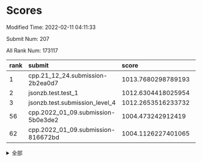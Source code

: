 # Scores

Modified Time: 2022-02-11 04:11:33

Submit Num: 207

All Rank Num: 173117

| rank |               submit               |       score        |       sigma        | pk_num |
| :--- | :--------------------------------- | :----------------- | :----------------- | :----- |
| 1    | cpp.21_12_24.submission-2b2ea0d7   | 1013.7680298789193 | 0.812079702871857  | 3341   |
| 2    | jsonzb.test.test_1                 | 1012.6304418025954 | 0.8139318333674569 | 3343   |
| 3    | jsonzb.test.submission_level_4     | 1012.2653516233732 | 0.776232700420587  | 3346   |
| 56   | cpp.2022_01_09.submission-5b0e3de2 | 1004.473242912419  | 0.7196446024698548 | 3348   |
| 62   | cpp.2022_01_09.submission-816672bd | 1004.1126227401065 | 0.7130382250521365 | 3344   |


<details>
<summary>全部</summary>

| rank |                 submit                 |       score        |       sigma        | pk_num |
| :--- | :------------------------------------- | :----------------- | :----------------- | :----- |
| 1    | cpp.21_12_24.submission-2b2ea0d7       | 1013.7680298789193 | 0.812079702871857  | 3341   |
| 2    | jsonzb.test.test_1                     | 1012.6304418025954 | 0.8139318333674569 | 3343   |
| 3    | jsonzb.test.submission_level_4         | 1012.2653516233732 | 0.776232700420587  | 3346   |
| 4    | gobigger.level_3.submission_level_3_10 | 1011.7807709114925 | 0.8000310290488549 | 3345   |
| 5    | gobigger.level_3.submission_level_3_42 | 1011.1585818071658 | 0.764768063853065  | 3351   |
| 6    | gobigger.level_3.submission_level_3_31 | 1011.1564283267459 | 0.748646364702607  | 3346   |
| 7    | gobigger.level_3.submission_level_3_45 | 1011.0799562222336 | 0.7618272381073297 | 3345   |
| 8    | gobigger.level_3.submission_level_3_23 | 1011.0395942695385 | 0.7823674491179331 | 3345   |
| 9    | gobigger.level_3.submission_level_3_41 | 1010.9730383411306 | 0.7676748147233553 | 3348   |
| 10   | gobigger.level_3.submission_level_3_27 | 1010.8670348532617 | 0.7538548530522051 | 3344   |
| 11   | gobigger.level_3.submission_level_3_36 | 1010.741888394255  | 0.7714013572238924 | 3342   |
| 12   | gobigger.level_3.submission_level_3_9  | 1010.6132727564011 | 0.7451062476091077 | 3350   |
| 13   | gobigger.level_3.submission_level_3_2  | 1010.5988892538697 | 0.7601463412237537 | 3349   |
| 14   | gobigger.level_3.submission_level_3_43 | 1010.5461012040643 | 0.7781912414951268 | 3343   |
| 15   | gobigger.level_3.submission_level_3_11 | 1010.5084240846553 | 0.7611499018564729 | 3347   |
| 16   | gobigger.level_3.submission_level_3_1  | 1010.4943396270838 | 0.7919650393222758 | 3347   |
| 17   | gobigger.level_3.submission_level_3_40 | 1010.4774727870723 | 0.760870771425199  | 3347   |
| 18   | gobigger.level_3.submission_level_3_46 | 1010.4216515336127 | 0.7730528983495621 | 3345   |
| 19   | gobigger.level_3.submission_level_3_13 | 1010.4082862157247 | 0.7458955776023607 | 3342   |
| 20   | gobigger.level_3.submission_level_3_39 | 1010.3196957409767 | 0.7724116974516969 | 3346   |
| 21   | gobigger.level_3.submission_level_3_20 | 1010.3135057142448 | 0.7959613503284624 | 3349   |
| 22   | gobigger.level_3.submission_level_3_28 | 1010.2798701832826 | 0.7700293092536552 | 3342   |
| 23   | gobigger.level_3.submission_level_3_8  | 1010.1734744789329 | 0.7416532521430519 | 3340   |
| 24   | gobigger.level_3.submission_level_3_34 | 1010.0857258094634 | 0.7644694224155449 | 3346   |
| 25   | gobigger.level_3.submission_level_3_48 | 1010.047095169539  | 0.7744305376943245 | 3343   |
| 26   | gobigger.level_3.submission_level_3_49 | 1010.0224461686896 | 0.7436584385914145 | 3348   |
| 27   | gobigger.level_3.submission_level_3_29 | 1009.9734859740474 | 0.7722957361565076 | 3347   |
| 28   | gobigger.level_3.submission_level_3_22 | 1009.963090444898  | 0.7623060667459343 | 3339   |
| 29   | gobigger.level_3.submission_level_3_18 | 1009.8560016505753 | 0.7668056517141908 | 3348   |
| 30   | gobigger.level_3.submission_level_3_16 | 1009.821253765199  | 0.7414900923334748 | 3346   |
| 31   | gobigger.level_3.submission_level_3_6  | 1009.8077474337585 | 0.7748573915524218 | 3345   |
| 32   | gobigger.level_3.submission_level_3_5  | 1009.7613590004178 | 0.7465445763597199 | 3346   |
| 33   | gobigger.level_3.submission_level_3_21 | 1009.678195284049  | 0.7846054794256597 | 3351   |
| 34   | gobigger.level_3.submission_level_3_7  | 1009.6612748541085 | 0.7534233771344407 | 3347   |
| 35   | gobigger.level_3.submission_level_3_38 | 1009.6370903122238 | 0.7601609867880004 | 3349   |
| 36   | gobigger.level_3.submission_level_3_47 | 1009.5713993380283 | 0.7587817653919701 | 3344   |
| 37   | gobigger.level_3.submission_level_3_33 | 1009.5274963895702 | 0.7699265701102176 | 3345   |
| 38   | gobigger.level_3.submission_level_3_4  | 1009.5226006745796 | 0.7612423093333546 | 3345   |
| 39   | gobigger.level_3.submission_level_3_32 | 1009.485946961123  | 0.759737911492649  | 3340   |
| 40   | gobigger.level_3.submission_level_3_14 | 1009.4859191311768 | 0.7458820648657609 | 3346   |
| 41   | gobigger.level_3.submission_level_3_19 | 1009.4389745160256 | 0.7690208723668566 | 3345   |
| 42   | gobigger.level_3.submission_level_3_17 | 1009.4335436289178 | 0.7523458981999971 | 3347   |
| 43   | gobigger.level_3.submission_level_3_30 | 1009.4235705762479 | 0.7553280409093768 | 3341   |
| 44   | gobigger.level_3.submission_level_3_12 | 1009.3916447173367 | 0.734854673321084  | 3340   |
| 45   | gobigger.level_3.submission_level_3_37 | 1009.382772915703  | 0.7531921760232945 | 3341   |
| 46   | gobigger.level_3.submission_level_3_0  | 1009.29112767664   | 0.7574106702692929 | 3346   |
| 47   | gobigger.level_3.submission_level_3_44 | 1009.2720244187792 | 0.7543198279768666 | 3340   |
| 48   | gobigger.level_3.submission_level_3_25 | 1009.2466255014099 | 0.7426077918533455 | 3344   |
| 49   | gobigger.level_3.submission_level_3_15 | 1009.1475941163054 | 0.7577820298412076 | 3349   |
| 50   | gobigger.level_3.submission_level_3_3  | 1009.1188251534427 | 0.7542702348865064 | 3346   |
| 51   | gobigger.level_3.submission_level_3_26 | 1009.0198584093898 | 0.7503779891372141 | 3349   |
| 52   | gobigger.level_3.submission_level_3_24 | 1008.7752406236591 | 0.7360535807068597 | 3346   |
| 53   | gobigger.level_3.submission_level_3_35 | 1008.0690909139349 | 0.7432382303738735 | 3336   |
| 54   | gobigger.level_1.submission_level_1_10 | 1004.8200109872641 | 0.7290069801276877 | 3340   |
| 55   | gobigger.level_1.submission_level_1_47 | 1004.7966232664952 | 0.7036341518133209 | 3346   |
| 56   | cpp.2022_01_09.submission-5b0e3de2     | 1004.473242912419  | 0.7196446024698548 | 3348   |
| 57   | gobigger.level_1.submission_level_1_6  | 1004.3774080232378 | 0.722592636064251  | 3343   |
| 58   | gobigger.level_1.submission_level_1_29 | 1004.3087919322011 | 0.719754111168     | 3345   |
| 59   | gobigger.level_1.submission_level_1_31 | 1004.3010062529627 | 0.7090627404923885 | 3348   |
| 60   | gobigger.level_1.submission_level_1_15 | 1004.2799864412965 | 0.7223228045883692 | 3344   |
| 61   | gobigger.level_1.submission_level_1_33 | 1004.1611934331831 | 0.7162855813170115 | 3348   |
| 62   | cpp.2022_01_09.submission-816672bd     | 1004.1126227401065 | 0.7130382250521365 | 3344   |
| 63   | gobigger.level_1.submission_level_1_39 | 1004.0958981085895 | 0.7209632658057186 | 3345   |
| 64   | gobigger.level_1.submission_level_1_34 | 1004.0117718003773 | 0.7229239311266058 | 3343   |
| 65   | gobigger.level_1.submission_level_1_21 | 1003.8713616086019 | 0.7066551232292761 | 3350   |
| 66   | gobigger.level_1.submission_level_1_35 | 1003.8249304822567 | 0.7191937101737649 | 3345   |
| 67   | gobigger.level_1.submission_level_1_26 | 1003.7722856940052 | 0.7160286927748574 | 3345   |
| 68   | gobigger.level_1.submission_level_1_2  | 1003.7716041990857 | 0.7129781487992342 | 3342   |
| 69   | gobigger.level_1.submission_level_1_0  | 1003.7694031484383 | 0.7196637066502642 | 3346   |
| 70   | gobigger.level_1.submission_level_1_20 | 1003.7454314617186 | 0.7172642930608609 | 3351   |
| 71   | gobigger.level_1.submission_level_1_16 | 1003.6446164102889 | 0.7214559505026443 | 3344   |
| 72   | gobigger.level_1.submission_level_1_36 | 1003.524728100474  | 0.7053370987751795 | 3344   |
| 73   | gobigger.level_1.submission_level_1_14 | 1003.5109907258626 | 0.7104902596059994 | 3347   |
| 74   | gobigger.level_1.submission_level_1_30 | 1003.4180557696436 | 0.7233328566901995 | 3343   |
| 75   | gobigger.level_1.submission_level_1_28 | 1003.4026286064135 | 0.7154010820569041 | 3344   |
| 76   | gobigger.level_1.submission_level_1_32 | 1003.3595630198208 | 0.7148488440271548 | 3349   |
| 77   | gobigger.level_1.submission_level_1_48 | 1003.3322505456356 | 0.7110357515908933 | 3342   |
| 78   | gobigger.level_1.submission_level_1_13 | 1003.3091089460129 | 0.7122184468421158 | 3343   |
| 79   | gobigger.level_1.submission_level_1_44 | 1003.2227555827866 | 0.7205013732591511 | 3350   |
| 80   | gobigger.level_1.submission_level_1_23 | 1003.2179575275451 | 0.7078645627256546 | 3347   |
| 81   | gobigger.level_1.submission_level_1_37 | 1003.2093400196566 | 0.7186844924966787 | 3343   |
| 82   | gobigger.level_1.submission_level_1_1  | 1003.1877218634585 | 0.7058758613737302 | 3338   |
| 83   | gobigger.level_1.submission_level_1_42 | 1003.1540213066443 | 0.7181667424072246 | 3346   |
| 84   | gobigger.level_1.submission_level_1_9  | 1003.1229103071654 | 0.7199289823040772 | 3344   |
| 85   | gobigger.level_1.submission_level_1_27 | 1003.1208802738286 | 0.7163566673038383 | 3346   |
| 86   | gobigger.level_1.submission_level_1_17 | 1003.0751995127756 | 0.7105086971055633 | 3350   |
| 87   | gobigger.level_1.submission_level_1_12 | 1003.0437230881021 | 0.7144207958890852 | 3344   |
| 88   | gobigger.level_1.submission_level_1_41 | 1003.0253745796905 | 0.7162755897977673 | 3344   |
| 89   | gobigger.level_1.submission_level_1_22 | 1002.9581678172023 | 0.7203519571798906 | 3343   |
| 90   | gobigger.level_1.submission_level_1_38 | 1002.9317915410006 | 0.7127061774919041 | 3346   |
| 91   | gobigger.level_1.submission_level_1_43 | 1002.9026104866177 | 0.7228783879983798 | 3342   |
| 92   | gobigger.level_1.submission_level_1_45 | 1002.8953573709778 | 0.7179520120797143 | 3345   |
| 93   | gobigger.level_1.submission_level_1_3  | 1002.7719403830639 | 0.7172779343112916 | 3341   |
| 94   | gobigger.level_1.submission_level_1_40 | 1002.7701422999542 | 0.7191777980134803 | 3347   |
| 95   | gobigger.level_1.submission_level_1_5  | 1002.6956370763021 | 0.7110050203037235 | 3346   |
| 96   | gobigger.level_1.submission_level_1_4  | 1002.6375845595851 | 0.7179789579399359 | 3347   |
| 97   | gobigger.level_1.submission_level_1_18 | 1002.5227101159381 | 0.7118483813593487 | 3345   |
| 98   | gobigger.level_1.submission_level_1_46 | 1002.5135042132227 | 0.7144439687320057 | 3341   |
| 99   | gobigger.level_1.submission_level_1_25 | 1002.3163721726291 | 0.7210316398794265 | 3348   |
| 100  | gobigger.level_1.submission_level_1_49 | 1002.2995836902345 | 0.7087282563557508 | 3345   |
| 101  | gobigger.level_1.submission_level_1_11 | 1002.2957144247343 | 0.7084718009513216 | 3346   |
| 102  | gobigger.level_1.submission_level_1_7  | 1002.2780130417711 | 0.7070565322931653 | 3344   |
| 103  | gobigger.level_1.submission_level_1_24 | 1002.2060004762725 | 0.7169513964271198 | 3349   |
| 104  | gobigger.level_1.submission_level_1_8  | 1001.8787431925302 | 0.7157051857557227 | 3350   |
| 105  | gobigger.level_1.submission_level_1_19 | 1001.5654970372987 | 0.705027177863081  | 3344   |
| 106  | gobigger.random.submission_random_23   | 997.228984436085   | 0.6993890284173647 | 3346   |
| 107  | gobigger.random.submission_random_36   | 997.1719372711136  | 0.7149820191923263 | 3345   |
| 108  | gobigger.random.submission_random_31   | 996.9926733807852  | 0.7132158979528946 | 3350   |
| 109  | gobigger.random.submission_random_48   | 996.9656067161277  | 0.7081196380793533 | 3348   |
| 110  | gobigger.random.submission_random_7    | 996.7561544532946  | 0.7106386813010317 | 3347   |
| 111  | gobigger.random.submission_random_29   | 996.6759982734601  | 0.7040089477195947 | 3345   |
| 112  | gobigger.random.submission_random_0    | 996.4848229476675  | 0.7107091293474092 | 3347   |
| 113  | gobigger.random.submission_random_5    | 996.4807490074679  | 0.7048930927425496 | 3341   |
| 114  | gobigger.random.submission_random_24   | 996.478725731393   | 0.7167616528260764 | 3343   |
| 115  | gobigger.random.submission_random_30   | 996.4720777805729  | 0.7139777010888132 | 3345   |
| 116  | gobigger.random.submission_random_16   | 996.4269810347147  | 0.7112837457538769 | 3343   |
| 117  | gobigger.random.submission_random_6    | 996.2324233465073  | 0.7253399122382946 | 3345   |
| 118  | gobigger.random.submission_random_21   | 996.2133416307048  | 0.7073897387060439 | 3345   |
| 119  | gobigger.random.submission_random_42   | 996.201026471484   | 0.7127878304446549 | 3348   |
| 120  | gobigger.random.submission_random_46   | 996.1444552828478  | 0.7164150932728109 | 3342   |
| 121  | gobigger.random.submission_random_40   | 996.1411071953062  | 0.7008668740380234 | 3338   |
| 122  | gobigger.random.submission_random_28   | 996.1295904584603  | 0.6923886297737183 | 3346   |
| 123  | gobigger.random.submission_random_26   | 996.1277842557832  | 0.7174784920700367 | 3346   |
| 124  | gobigger.random.submission_random_27   | 996.1124048175445  | 0.699008118661885  | 3346   |
| 125  | gobigger.random.submission_random_38   | 996.0604467419379  | 0.7118707826915954 | 3349   |
| 126  | gobigger.random.submission_random_12   | 995.9781371088889  | 0.7216352964297661 | 3343   |
| 127  | gobigger.random.submission_random_10   | 995.9385015013828  | 0.7156862738320315 | 3348   |
| 128  | gobigger.random.submission_random_32   | 995.8837992139813  | 0.7112512188727097 | 3349   |
| 129  | gobigger.random.submission_random_49   | 995.8730663812834  | 0.7109238133893397 | 3346   |
| 130  | gobigger.random.submission_random_43   | 995.8307478945234  | 0.7195608070971609 | 3343   |
| 131  | gobigger.random.submission_random_2    | 995.8282551521933  | 0.7091815021336428 | 3343   |
| 132  | gobigger.random.submission_random_22   | 995.8151571562106  | 0.7045596472054112 | 3352   |
| 133  | gobigger.random.submission_random_33   | 995.784111448563   | 0.6981523708433196 | 3346   |
| 134  | gobigger.random.submission_random_47   | 995.7734755408156  | 0.7133248515850741 | 3343   |
| 135  | gobigger.random.submission_random_25   | 995.7700842571945  | 0.7105223230215264 | 3343   |
| 136  | gobigger.random.submission_random_8    | 995.7530455520267  | 0.7133299032441809 | 3342   |
| 137  | gobigger.random.submission_random_1    | 995.7425591526747  | 0.7246991583287938 | 3345   |
| 138  | gobigger.random.submission_random_39   | 995.7321376299509  | 0.7082131390786718 | 3349   |
| 139  | gobigger.random.submission_random_34   | 995.6348018333551  | 0.7124730278517072 | 3350   |
| 140  | gobigger.random.submission_random_14   | 995.5989010526114  | 0.7164312163887333 | 3345   |
| 141  | gobigger.random.submission_random_20   | 995.5509199384948  | 0.7133433954302663 | 3342   |
| 142  | gobigger.random.submission_random_17   | 995.5498414013853  | 0.7021745892236237 | 3345   |
| 143  | gobigger.random.submission_random_45   | 995.5093545463088  | 0.7024944062768314 | 3342   |
| 144  | gobigger.random.submission_random_3    | 995.4868468688946  | 0.716712050399053  | 3344   |
| 145  | gobigger.random.submission_random_18   | 995.4159235131131  | 0.7182580416958713 | 3345   |
| 146  | gobigger.random.submission_random_13   | 995.4019152441996  | 0.7117047330344364 | 3347   |
| 147  | gobigger.random.submission_random_19   | 995.1805463622428  | 0.7197757088566566 | 3347   |
| 148  | gobigger.random.submission_random_11   | 995.1801327134156  | 0.7235915639638691 | 3343   |
| 149  | gobigger.random.submission_random_44   | 995.0581497790101  | 0.7063715933778872 | 3343   |
| 150  | gobigger.random.submission_random_15   | 995.0268955990368  | 0.7131681060259529 | 3346   |
| 151  | gobigger.random.submission_random_4    | 994.8479236921099  | 0.7187043788687624 | 3348   |
| 152  | gobigger.random.submission_random_35   | 994.7931879648462  | 0.724606902346571  | 3345   |
| 153  | gobigger.random.submission_random_37   | 994.436863523643   | 0.7097462337686765 | 3346   |
| 154  | gobigger.random.submission_random_9    | 994.1363979401992  | 0.7173671728705553 | 3345   |
| 155  | gobigger.random.submission_random_41   | 994.0069240348773  | 0.7095586101016567 | 3350   |
| 156  | gobigger.level_2.submission_level_2_39 | 993.99498693245    | 0.7251289351008613 | 3342   |
| 157  | gobigger.level_2.submission_level_2_2  | 993.8643906575095  | 0.7311049870922911 | 3342   |
| 158  | gobigger.level_2.submission_level_2_43 | 993.2856512857204  | 0.7214114596547501 | 3348   |
| 159  | gobigger.level_2.submission_level_2_31 | 993.2770553074606  | 0.7208930871580176 | 3347   |
| 160  | gobigger.level_2.submission_level_2_42 | 993.078054448461   | 0.7363827190984212 | 3344   |
| 161  | gobigger.level_2.submission_level_2_22 | 993.0600607360959  | 0.7500776942488515 | 3350   |
| 162  | gobigger.level_2.submission_level_2_21 | 993.0405653111625  | 0.733770834855016  | 3345   |
| 163  | gobigger.level_2.submission_level_2_30 | 993.015519551592   | 0.745479209768747  | 3345   |
| 164  | gobigger.level_2.submission_level_2_27 | 992.9043884174918  | 0.7387856073947224 | 3346   |
| 165  | gobigger.level_2.submission_level_2_13 | 992.7298858828159  | 0.7336675161075172 | 3345   |
| 166  | gobigger.level_2.submission_level_2_15 | 992.694345031698   | 0.7441553708840755 | 3348   |
| 167  | gobigger.level_2.submission_level_2_47 | 992.6503012976459  | 0.7302041806980344 | 3351   |
| 168  | gobigger.level_2.submission_level_2_17 | 992.6241361809891  | 0.7313367932436458 | 3348   |
| 169  | gobigger.level_2.submission_level_2_11 | 992.5894413039576  | 0.7339090028726953 | 3344   |
| 170  | gobigger.level_2.submission_level_2_49 | 992.4536567488263  | 0.7434259568706587 | 3348   |
| 171  | gobigger.level_2.submission_level_2_0  | 992.4486940991334  | 0.7580322922430741 | 3344   |
| 172  | gobigger.level_2.submission_level_2_24 | 992.4411028711297  | 0.7398473041669125 | 3346   |
| 173  | gobigger.level_2.submission_level_2_45 | 992.3891305719194  | 0.7440793888810435 | 3347   |
| 174  | gobigger.level_2.submission_level_2_23 | 992.3656055929312  | 0.729384658849776  | 3348   |
| 175  | gobigger.level_2.submission_level_2_29 | 992.335343296105   | 0.7398008793714397 | 3345   |
| 176  | gobigger.level_2.submission_level_2_9  | 992.328512944422   | 0.754656848528683  | 3345   |
| 177  | gobigger.level_2.submission_level_2_5  | 992.2227355998426  | 0.7578908977051909 | 3342   |
| 178  | gobigger.level_2.submission_level_2_35 | 992.1622781720891  | 0.7447227892961041 | 3343   |
| 179  | gobigger.level_2.submission_level_2_12 | 992.1402412091966  | 0.7390424426910595 | 3343   |
| 180  | gobigger.level_2.submission_level_2_1  | 992.0978746084244  | 0.7392089154946769 | 3345   |
| 181  | gobigger.level_2.submission_level_2_10 | 992.043243606132   | 0.7540482880739965 | 3343   |
| 182  | gobigger.level_2.submission_level_2_44 | 992.0170384446537  | 0.7546847294760147 | 3352   |
| 183  | gobigger.level_2.submission_level_2_6  | 992.0057544234174  | 0.757951138842962  | 3345   |
| 184  | gobigger.level_2.submission_level_2_14 | 991.9520510219745  | 0.7554712272383596 | 3345   |
| 185  | gobigger.level_2.submission_level_2_20 | 991.9503847838128  | 0.7426144937312713 | 3342   |
| 186  | gobigger.level_2.submission_level_2_8  | 991.8969970933156  | 0.7492216707955415 | 3340   |
| 187  | gobigger.level_2.submission_level_2_37 | 991.8887427033413  | 0.7466610420406039 | 3346   |
| 188  | gobigger.level_2.submission_level_2_7  | 991.8706557946825  | 0.7518914038500392 | 3347   |
| 189  | gobigger.level_2.submission_level_2_34 | 991.8581043999872  | 0.7615641875124133 | 3350   |
| 190  | gobigger.level_2.submission_level_2_18 | 991.8254136533195  | 0.7498878248111748 | 3345   |
| 191  | gobigger.level_2.submission_level_2_33 | 991.8148894326839  | 0.7620214861181143 | 3345   |
| 192  | gobigger.level_2.submission_level_2_41 | 991.7742287731711  | 0.7569256936259197 | 3345   |
| 193  | gobigger.level_2.submission_level_2_38 | 991.667661253667   | 0.7453016007330429 | 3347   |
| 194  | gobigger.level_2.submission_level_2_3  | 991.5907608956174  | 0.7447772528107239 | 3346   |
| 195  | gobigger.level_2.submission_level_2_36 | 991.4890453571658  | 0.742002810529592  | 3341   |
| 196  | gobigger.level_2.submission_level_2_19 | 991.443657646928   | 0.7539024589089881 | 3347   |
| 197  | gobigger.level_2.submission_level_2_48 | 991.4409977417345  | 0.7354549908657486 | 3346   |
| 198  | gobigger.level_2.submission_level_2_4  | 991.3034472294981  | 0.7785854534576034 | 3343   |
| 199  | gobigger.level_2.submission_level_2_32 | 991.0958146122247  | 0.7596144481372329 | 3344   |
| 200  | gobigger.level_2.submission_level_2_26 | 990.9633241364918  | 0.7487627847274795 | 3345   |
| 201  | gobigger.level_2.submission_level_2_28 | 990.8701983317018  | 0.7530336346566863 | 3347   |
| 202  | gobigger.level_2.submission_level_2_40 | 990.5894771791723  | 0.7613421401275856 | 3347   |
| 203  | gobigger.level_2.submission_level_2_25 | 990.5781585144637  | 0.7774739449905806 | 3344   |
| 204  | gobigger.level_2.submission_level_2_46 | 990.4375090944573  | 0.7556850237398022 | 3344   |
| 205  | gobigger.level_2.submission_level_2_16 | 990.4296818192894  | 0.7663190775809042 | 3346   |
| 206  | gobigger.none.submission_none_0        | 978.4684443094349  | 1.2208146533716138 | 3346   |
| 207  | gobigger.none.submission_none_1        | 978.2595169378254  | 1.2056560141498436 | 3344   |

</details>